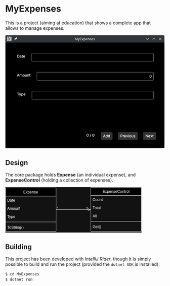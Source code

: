 # MyExpenses

This is a project (aiming at education) that shows a complete app that allows to manage expenses.

![Sceenshot of the app](Design/scrshot-app.png)

## Design

The core package holds **Expense** (an individual expense), and **ExpenseControl** (holding a collection of expenses).

![Class diagram](Design/class_diagram-expenses.png)

## Building

This project has been developed with *IntelliJ Rider*, though it is simply possible to build and run the project (provided the `dotnet SDK` is installed):

```bash
$ cd MyExpenses
$ dotnet run
```
